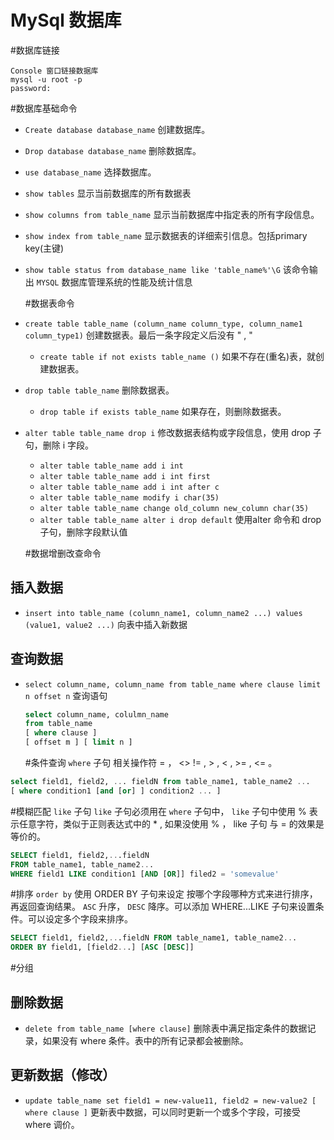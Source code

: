# MySql 数据库

 #数据库链接

```code
Console 窗口链接数据库
mysql -u root -p
password:
```

  #数据库基础命令
- `Create database database_name`  创建数据库。
- `Drop database database_name`   删除数据库。
- `use database_name`   选择数据库。
- `show tables`   显示当前数据库的所有数据表
- `show columns from table_name`  显示当前数据库中指定表的所有字段信息。
- `show index from table_name`   显示数据表的详细索引信息。包括primary key(主键)
- `show table status from database_name like 'table_name%'\G`   该命令输出 `MYSQL` 数据库管理系统的性能及统计信息

  #数据表命令
- `create table table_name (column_name column_type, column_name1 column_type1)`   创建数据表。最后一条字段定义后没有 " , "
  - `create table if not exists table_name ()`   如果不存在(重名)表，就创建数据表。
- `drop table table_name`   删除数据表。
  - `drop table if exists table_name`   如果存在，则删除数据表。
- `alter table table_name drop i`   修改数据表结构或字段信息，使用 drop 子句，删除 i 字段。
  - `alter table table_name add i int`
  - `alter table table_name add i int first`
  - `alter table table_name add i int after c`
  - `alter table table_name modify i char(35)`
  - `alter table table_name change old_column new_column char(35)`
  - `alter table table_name alter i drop default`  使用alter 命令和 drop 子句，删除字段默认值

  #数据增删改查命令

## 插入数据

- `insert into table_name (column_name1, column_name2 ...) values (value1, value2 ...)`   向表中插入新数据

## 查询数据

- `select column_name, column_name from table_name where clause limit n offset n`   查询语句

  ```sql
  select column_name, colulmn_name
  from table_name
  [ where clause ]
  [ offset m ] [ limit n ]
  ```

  #条件查询 `where` 子句
相关操作符 = ， <> != , > , < , >= , <= 。

```sql
select field1, field2, ... fieldN from table_name1, table_name2 ...
[ where condition1 [and [or] ] condition2 ... ]
```

  #模糊匹配 `like` 子句
`like` 子句必须用在 `where` 子句中， `like` 子句中使用 % 表示任意字符，类似于正则表达式中的 * , 如果没使用 % ， like 子句 与 = 的效果是等价的。

```sql
SELECT field1, field2,...fieldN 
FROM table_name1, table_name2...
WHERE field1 LIKE condition1 [AND [OR]] filed2 = 'somevalue'
```

  #排序 `order by`
使用 ORDER BY 子句来设定 按哪个字段哪种方式来进行排序，再返回查询结果。 `ASC` 升序， `DESC` 降序。可以添加 WHERE...LIKE 子句来设置条件。可以设定多个字段来排序。

```sql
SELECT field1, field2,...fieldN FROM table_name1, table_name2...
ORDER BY field1, [field2...] [ASC [DESC]]
```

  #分组

## 删除数据

- `delete from table_name [where clause]`   删除表中满足指定条件的数据记录，如果没有 where 条件。表中的所有记录都会被删除。

## 更新数据（修改）

- `update table_name set field1 = new-value11, field2 = new-value2 [ where clause ]`   更新表中数据，可以同时更新一个或多个字段，可接受where 调价。